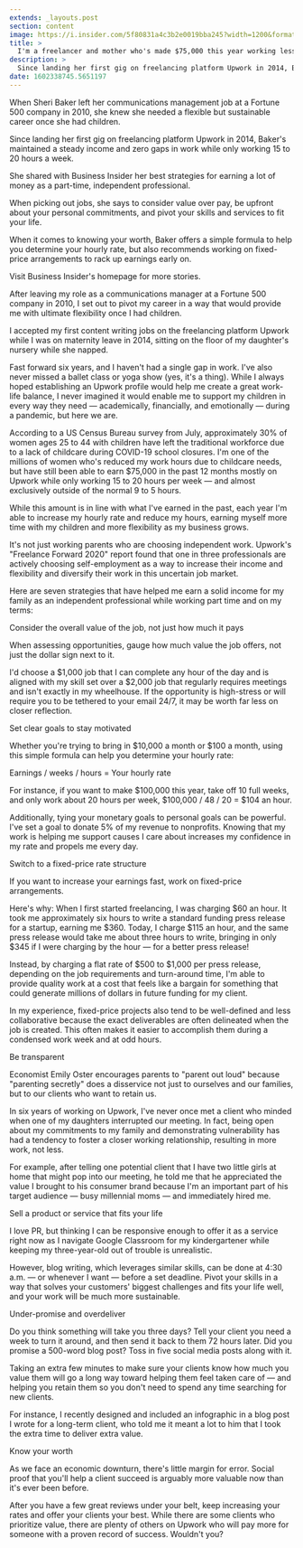 ```yaml
--- 
extends: _layouts.post 
section: content 
image: https://i.insider.com/5f80831a4c3b2e0019bba245?width=1200&format=jpeg 
title: > 
  I'm a freelancer and mother who's made $75,000 this year working less than 20 hours a week. Here are 7 strategies that help me land flexible gigs that pay well. 
description: > 
  Since landing her first gig on freelancing platform Upwork in 2014, Baker's maintained a steady income and zero gaps in work while only working 15 to 20 hours a week.She shared with Business Insider her best strategies for earning a lot of money as a part-time, independent professional.This often makes it easier to accomplish them during a condensed work week and at odd hours.In six years of working on Upwork, I've never once met a client who minded when one of my daughters interrupted our meeting.Tell your client you need a week to turn it around, and then send it back to them 72 hours later. 
date: 1602338745.5651197 
--- 
```

When Sheri Baker left her communications management job at a Fortune 500 company in 2010, she knew she needed a flexible but sustainable career once she had children.

Since landing her first gig on freelancing platform Upwork in 2014, Baker's maintained a steady income and zero gaps in work while only working 15 to 20 hours a week.

She shared with Business Insider her best strategies for earning a lot of money as a part-time, independent professional.

When picking out jobs, she says to consider value over pay, be upfront about your personal commitments, and pivot your skills and services to fit your life.

When it comes to knowing your worth, Baker offers a simple formula to help you determine your hourly rate, but also recommends working on fixed-price arrangements to rack up earnings early on.

Visit Business Insider's homepage for more stories.

After leaving my role as a communications manager at a Fortune 500 company in 2010, I set out to pivot my career in a way that would provide me with ultimate flexibility once I had children.

I accepted my first content writing jobs on the freelancing platform Upwork while I was on maternity leave in 2014, sitting on the floor of my daughter's nursery while she napped.

Fast forward six years, and I haven't had a single gap in work. I've also never missed a ballet class or yoga show (yes, it's a thing). While I always hoped establishing an Upwork profile would help me create a great work-life balance, I never imagined it would enable me to support my children in every way they need — academically, financially, and emotionally — during a pandemic, but here we are.

According to a US Census Bureau survey from July, approximately 30% of women ages 25 to 44 with children have left the traditional workforce due to a lack of childcare during COVID-19 school closures. I'm one of the millions of women who's reduced my work hours due to childcare needs, but have still been able to earn $75,000 in the past 12 months mostly on Upwork while only working 15 to 20 hours per week — and almost exclusively outside of the normal 9 to 5 hours.

While this amount is in line with what I've earned in the past, each year I'm able to increase my hourly rate and reduce my hours, earning myself more time with my children and more flexibility as my business grows.

It's not just working parents who are choosing independent work. Upwork's "Freelance Forward 2020" report found that one in three professionals are actively choosing self-employment as a way to increase their income and flexibility and diversify their work in this uncertain job market.

Here are seven strategies that have helped me earn a solid income for my family as an independent professional while working part time and on my terms:

Consider the overall value of the job, not just how much it pays

When assessing opportunities, gauge how much value the job offers, not just the dollar sign next to it.

I'd choose a $1,000 job that I can complete any hour of the day and is aligned with my skill set over a $2,000 job that regularly requires meetings and isn't exactly in my wheelhouse. If the opportunity is high-stress or will require you to be tethered to your email 24/7, it may be worth far less on closer reflection.

Set clear goals to stay motivated

Whether you're trying to bring in $10,000 a month or $100 a month, using this simple formula can help you determine your hourly rate:

Earnings / weeks / hours = Your hourly rate

For instance, if you want to make $100,000 this year, take off 10 full weeks, and only work about 20 hours per week, $100,000 / 48 / 20 = $104 an hour.

Additionally, tying your monetary goals to personal goals can be powerful. I've set a goal to donate 5% of my revenue to nonprofits. Knowing that my work is helping me support causes I care about increases my confidence in my rate and propels me every day.

Switch to a fixed-price rate structure

If you want to increase your earnings fast, work on fixed-price arrangements.

Here's why: When I first started freelancing, I was charging $60 an hour. It took me approximately six hours to write a standard funding press release for a startup, earning me $360. Today, I charge $115 an hour, and the same press release would take me about three hours to write, bringing in only $345 if I were charging by the hour — for a better press release!

Instead, by charging a flat rate of $500 to $1,000 per press release, depending on the job requirements and turn-around time, I'm able to provide quality work at a cost that feels like a bargain for something that could generate millions of dollars in future funding for my client.

In my experience, fixed-price projects also tend to be well-defined and less collaborative because the exact deliverables are often delineated when the job is created. This often makes it easier to accomplish them during a condensed work week and at odd hours.

Be transparent

Economist Emily Oster encourages parents to "parent out loud" because "parenting secretly" does a disservice not just to ourselves and our families, but to our clients who want to retain us.

In six years of working on Upwork, I've never once met a client who minded when one of my daughters interrupted our meeting. In fact, being open about my commitments to my family and demonstrating vulnerability has had a tendency to foster a closer working relationship, resulting in more work, not less.

For example, after telling one potential client that I have two little girls at home that might pop into our meeting, he told me that he appreciated the value I brought to his consumer brand because I'm an important part of his target audience — busy millennial moms — and immediately hired me.

Sell a product or service that fits your life

I love PR, but thinking I can be responsive enough to offer it as a service right now as I navigate Google Classroom for my kindergartener while keeping my three-year-old out of trouble is unrealistic.

However, blog writing, which leverages similar skills, can be done at 4:30 a.m. — or whenever I want — before a set deadline. Pivot your skills in a way that solves your customers' biggest challenges and fits your life well, and your work will be much more sustainable.

Under-promise and overdeliver

Do you think something will take you three days? Tell your client you need a week to turn it around, and then send it back to them 72 hours later. Did you promise a 500-word blog post? Toss in five social media posts along with it.

Taking an extra few minutes to make sure your clients know how much you value them will go a long way toward helping them feel taken care of — and helping you retain them so you don't need to spend any time searching for new clients.

For instance, I recently designed and included an infographic in a blog post I wrote for a long-term client, who told me it meant a lot to him that I took the extra time to deliver extra value.

Know your worth

As we face an economic downturn, there's little margin for error. Social proof that you'll help a client succeed is arguably more valuable now than it's ever been before.

After you have a few great reviews under your belt, keep increasing your rates and offer your clients your best. While there are some clients who prioritize value, there are plenty of others on Upwork who will pay more for someone with a proven record of success. Wouldn't you?
